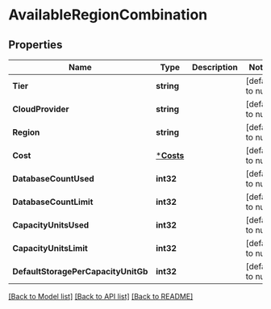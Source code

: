 # AvailableRegionCombination

## Properties
Name | Type | Description | Notes
------------ | ------------- | ------------- | -------------
**Tier** | **string** |  | [default to null]
**CloudProvider** | **string** |  | [default to null]
**Region** | **string** |  | [default to null]
**Cost** | [***Costs**](Costs.md) |  | [default to null]
**DatabaseCountUsed** | **int32** |  | [default to null]
**DatabaseCountLimit** | **int32** |  | [default to null]
**CapacityUnitsUsed** | **int32** |  | [default to null]
**CapacityUnitsLimit** | **int32** |  | [default to null]
**DefaultStoragePerCapacityUnitGb** | **int32** |  | [default to null]

[[Back to Model list]](../README.md#documentation-for-models) [[Back to API list]](../README.md#documentation-for-api-endpoints) [[Back to README]](../README.md)

